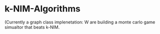# k-NIM-Algorithms
(Currently a graph class implenetation: W are building a monte carlo game simualtor that beats k-NIM.

